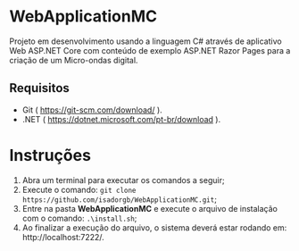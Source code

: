 # **WebApplicationMC**
Projeto em desenvolvimento usando a linguagem C# através de aplicativo Web ASP.NET Core com conteúdo de exemplo ASP.NET Razor Pages para a criação de um Micro-ondas digital.

## Requisitos

- Git ( https://git-scm.com/download/ ).
- .NET ( https://dotnet.microsoft.com/pt-br/download ).

# Instruções

1. Abra um terminal para executar os comandos a seguir;
2. Execute o comando: `git clone https://github.com/isadorgb/WebApplicationMC.git`;
3. Entre na pasta **WebApplicationMC** e execute o arquivo de instalação com o comando: `.\install.sh`;
4. Ao finalizar a execução do arquivo, o sistema deverá estar rodando em: http://localhost:7222/.
